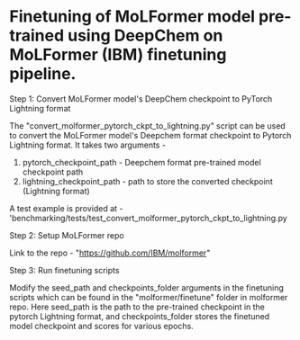 # Finetuning of MoLFormer model pre-trained using DeepChem on MoLFormer (IBM) finetuning pipeline.

Step 1: Convert MoLFormer model's DeepChem checkpoint to PyTorch Lightning format

The "convert_molformer_pytorch_ckpt_to_lightning.py" script can be used to convert the MoLFormer model's Deepchem format checkpoint to Pytorch Lightning format. 
It takes two arguments -
1. pytorch_checkpoint_path - Deepchem format pre-trained model checkpoint path
2. lightning_checkpoint_path - path to store the converted checkpoint (Lightning format)

A test example is provided at - 'benchmarking/tests/test_convert_molformer_pytorch_ckpt_to_lightning.py

Step 2: Setup MoLFormer repo 

Link to the repo - "https://github.com/IBM/molformer"
    
Step 3: Run finetuning scripts

Modify the seed_path and checkpoints_folder arguments in the finetuning scripts which can be found in the
"molformer/finetune" folder in molformer repo. 
Here seed_path is the path to the pre-trained checkpoint in the pytorch Lightning format, and checkpoints_folder stores the finetuned model checkpoint and scores for various epochs. 